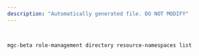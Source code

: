 ```yaml
---
description: "Automatically generated file. DO NOT MODIFY"
---
```


```bash


mgc-beta role-management directory resource-namespaces list

```